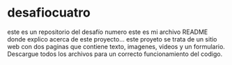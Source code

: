 # desafiocuatro
este es un repositorio del desafío numero 
este es  mi archivo README donde explico acerca de este proyecto...
este proyeto se trata de un sitio web con dos paginas que contiene texto, imagenes, videos y un formulario. Descargue todos los archivos para un correcto funcionamiento del codigo.



